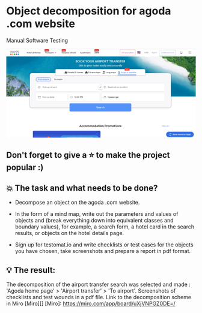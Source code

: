 # Object decomposition for agoda .com website
Manual Software Testing

<img src="Screens/Screen_AGODA_com_TRANSFERS.jpg" />

## Don't forget to give a :star: to make the project popular :) 

## :boom: The task and what needs to be done?
- Decompose an object on the agoda .com website.

- In the form of a mind map, write out the parameters and values of objects and (break everything down into equivalent classes and boundary values), for example, a search form, a hotel card in the search results, or objects on the hotel details page. 

- Sign up for testomat.io and write checklists or test cases for the objects you have chosen, take screenshots and prepare a report in pdf format.

## :bulb: The result:
The decomposition of the airport transfer search was selected and made : 'Agoda home page' > 'Airport transfer' > 'To airport'. 
Screenshots of checklists and test wounds in a pdf file.
Link to the decomposition scheme in Miro [Miro][]
[Miro]: https://miro.com/app/board/uXjVNPGZ0DE=/
